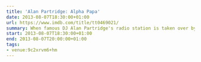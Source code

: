 ```yaml
---
title: 'Alan Partridge: Alpha Papa'
date: 2013-08-07T18:30:00+01:00
url: https://www.imdb.com/title/tt0469021/
summary: When famous DJ Alan Partridge's radio station is taken over by a new media conglomerate, it sets in motion a chain of events which see Alan having to work with the police to defuse a potentially violent siege.
start: 2013-08-07T18:30:00+01:00
end: 2013-08-07T20:00:00+01:00
tags:
- venue:9c2xrvm6+hm
---
```

